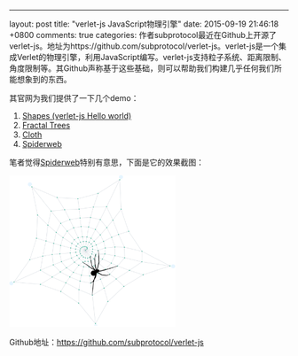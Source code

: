 ---
layout: post
title: "verlet-js JavaScript物理引擎"
date: 2015-09-19 21:46:18 +0800
comments: true
categories: 
作者subprotocol最近在Github上开源了verlet-js。地址为https://github.com/subprotocol/verlet-js。verlet-js是一个集成Verlet的物理引擎，利用JavaScript编写。verlet-js支持粒子系统、距离限制、角度限制等。其Github声称基于这些基础，则可以帮助我们构建几乎任何我们所能想象到的东西。

其官网为我们提供了一下几个demo：

1. [Shapes (verlet-js Hello world)](http://subprotocol.com/verlet-js/examples/shapes.html)
2. [Fractal Trees](http://subprotocol.com/verlet-js/examples/tree.html)
3. [Cloth](http://subprotocol.com/verlet-js/examples/cloth.html)
4. [Spiderweb](http://subprotocol.com/verlet-js/examples/spiderweb.html)

笔者觉得[Spiderweb](http://subprotocol.com/verlet-js/examples/spiderweb.html)特别有意思，下面是它的效果截图：


![verlet-js Spiderweb](/images/blog_img/verlet-js-Spiderweb.png)

Github地址：https://github.com/subprotocol/verlet-js
